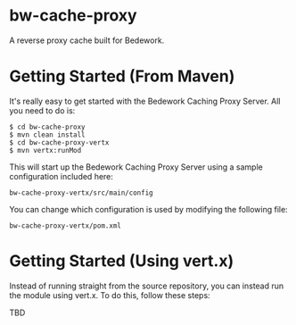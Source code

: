 bw-cache-proxy
==============

A reverse proxy cache built for Bedework.


Getting Started (From Maven)
============================

It's really easy to get started with the Bedework Caching Proxy Server.  All
you need to do is:

	$ cd bw-cache-proxy
	$ mvn clean install
	$ cd bw-cache-proxy-vertx
	$ mvn vertx:runMod

This will start up the Bedework Caching Proxy Server using a sample configuration
included here:

	bw-cache-proxy-vertx/src/main/config

You can change which configuration is used by modifying the following file:

	bw-cache-proxy-vertx/pom.xml


Getting Started (Using vert.x)
==============================

Instead of running straight from the source repository, you can instead run the
module using vert.x.  To do this, follow these steps:

TBD

